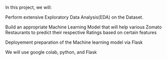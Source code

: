 In this project, we will: 

Perform extensive Exploratory Data Analysis(EDA) on the Dataset. 

Build an appropriate Machine Learning Model that will help various Zomato Restaurants to predict their respective Ratings based on certain features 

Deployement preparation of the Machine learning model via Flask 

We will use google colab, python, and Flask

